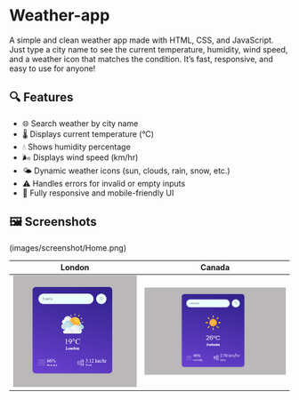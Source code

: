 # Weather-app
A simple and clean weather app made with HTML, CSS, and JavaScript. Just type a city name to see the current temperature, humidity, wind speed, and a weather icon that matches the condition. It’s fast, responsive, and easy to use for anyone!

## 🔍 Features

- 🌐 Search weather by city name
- 🌡️ Displays current temperature (°C)
- 💧 Shows humidity percentage
- 🌬️ Displays wind speed (km/hr)
- 🌤️ Dynamic weather icons (sun, clouds, rain, snow, etc.)
- ⚠️ Handles errors for invalid or empty inputs
- 🎯 Fully responsive and mobile-friendly UI

## 🖼️ Screenshots
(images/screenshot/Home.png)

| London | Canada |
|--------|--------|
| ![London](images/screenshot/london.png) | ![Canada](images/screenshot/canada.png) |
